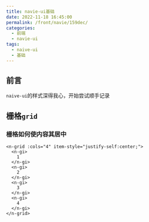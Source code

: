 ```yaml
---
title: navie-ui基础
date: 2022-11-18 16:45:00
permalink: /front/navie/159dec/
categories:
  - 前端
  - navie-ui
tags:
  - naive-ui
  - 基础
---
```


## 前言

`naive-ui`的样式深得我心，开始尝试顺手记录

<!-- more -->

## 栅格`grid`

### 栅格如何使内容其居中

```vue
<n-grid :cols="4" item-style="justify-self:center;">
  <n-gi>
    1
  </n-gi>
  <n-gi>
    2
  </n-gi>
  <n-gi>
    3
  </n-gi>
  <n-gi>
    4
  </n-gi>
</n-grid>
```
